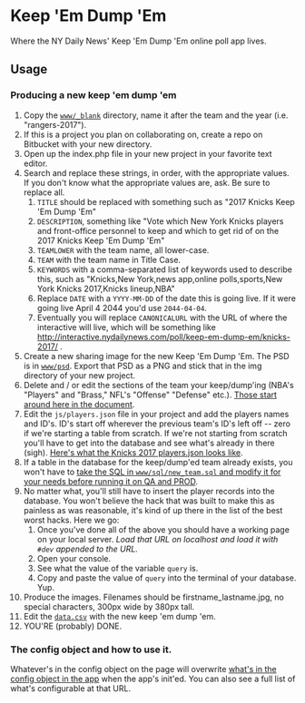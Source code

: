 # Keep 'Em Dump 'Em
Where the NY Daily News' Keep 'Em Dump 'Em online poll app lives.

## Usage

### Producing a new keep 'em dump 'em

1. Copy the [`www/_blank`](/www/_blank) directory, name it after the team and the year (i.e. "rangers-2017").
2. If this is a project you plan on collaborating on, create a repo on Bitbucket with your new directory.
3. Open up the index.php file in your new project in your favorite text editor.
4. Search and replace these strings, in order, with the appropriate values. If you don't know what the appropriate values are, ask. Be sure to replace all.
    1. `TITLE` should be replaced with something such as "2017 Knicks Keep 'Em Dump 'Em"
    2. `DESCRIPTION`, something like "Vote which New York Knicks players and front-office personnel to keep and which to get rid of on the 2017 Knicks Keep 'Em Dump 'Em"
    3. `TEAMLOWER` with the team name, all lower-case.
    4. `TEAM` with the team name in Title Case.
    5. `KEYWORDS` with a comma-separated list of keywords used to describe this, such as "Knicks,New York,news app,online polls,sports,New York Knicks 2017,Knicks lineup,NBA"
    6. Replace `DATE` with a `YYYY-MM-DD` of the date this is going live. If it were going live April 4 2044 you'd use `2044-04-04`.
    7. Eventually you will replace `CANONICALURL` with the URL of where the interactive will live, which will be something like http://interactive.nydailynews.com/poll/keep-em-dump-em/knicks-2017/ .
5. Create a new sharing image for the new Keep 'Em Dump 'Em. The PSD is in [`www/psd`](/www/psd). Export that PSD as a PNG and stick that in the img directory of your new project.
6. Delete and / or edit the sections of the team your keep/dump'ing (NBA's "Players" and "Brass," NFL's "Offense" "Defense" etc.). [Those start around here in the document](/www/_blank/index.php#L267).
7. Edit the `js/players.json` file in your project and add the players names and ID's. ID's start off wherever the previous team's ID's left off -- zero if we're starting a table from scratch. If we're not starting from scratch you'll have to get into the database and see what's already in there (sigh). [Here's what the Knicks 2017 players.json looks like](http://interactive.nydailynews.com/poll/keep-em-dump-em/knicks-2017/js/players.json).
8. If a table in the database for the keep/dump'ed team already exists, you won't have to [take the SQL in `www/sql/new_team.sql` and modify it for your needs before running it on QA and PROD](/www/sql/new_team.sql).
9. No matter what, you'll still have to insert the player records into the database. You won't believe the hack that was built to make this as painless as was reasonable, it's kind of up there in the list of the best worst hacks. Here we go:
    1. Once you've done all of the above you should have a working page on your local server. _Load that URL on localhost and load it with `#dev` appended to the URL._
    2. Open your console.
    3. See what the value of the variable `query` is.
    4. Copy and paste the value of `query` into the terminal of your database. Yup.
10. Produce the images. Filenames should be firstname_lastname.jpg, no special characters, 300px wide by 380px tall.
11. Edit the [`data.csv`](/www/data.csv) with the new keep 'em dump 'em.
12. YOU'RE (probably) DONE.


### The config object and how to use it.

Whatever's in the config object on the page will overwrite [what's in the config object in the app](/www/js/app-keepem.js#L2) when the app's init'ed. You can also see a full list of what's configurable at that URL.
